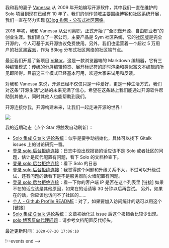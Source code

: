 我和我的妻子 [Vanessa](https://github.com/Vanessa219) 从 2009 年开始编写开源软件，其中我们一直在维护的 Solo 项目到现在已经有 10 年了。我们的创作领域主要围绕博客和社区系统开展，我们一直在努力实现 [B3log 构思 - 分布式社区网络](https://hacpai.com/article/1546941897596)。

2018 年初，我和 Vanessa 从公司离职，正式开始了“全职做开源、自由职业者”的创业生涯。我们建立了一家公司，主要产品是 Sym 社区系统，它的[社区版](https://github.com/88250/symphony)是完全开源的，个人可基于其开源协议免费使用。另外，我们也运营着一个超过 5 万用户的社区[黑客派](https://hacpai.com)，作为 B3log 分布式社区网络的社区端节点。

最近我们开启了新项目 [Vditor](https://github.com/Vanessa219/vditor)，这是一款浏览器端的 Markdown 编辑器，它有三种编辑模式：传统的分屏编辑预览、展开标记符的即时渲染和类似富文本编辑的所见即所得。目前这三个模式已经基本可用，欢迎大家来试用和反馈。

对我和 Vanessa 来说，开源已经不仅仅只是一种爱好，更是一种生活方式，我们对这条“开源生活”之路的未来充满了信心。希望在这条路上我们能通过开源软件帮助到其他人，同时其他人也能帮助到我们。

开源连接你我，开源构建未来，让我们一起走进开源的世界！

<a title="Hits" target="_blank" href="https://github.com/88250/88250"><img src="https://hits.b3log.org/88250/88250.svg"></a>

我的近期动态（点个 Star 将触发自动刷新）：

<!--events start -->

* [Solo 集成 Gitalk 评论系统](https://hacpai.com/article/1594988019287/comment/1595234799824#comments)：似乎是要手动初始化，具体可以找下 Gitalk issues 上的讨论研究一番。
* [登录 solo 后台拒绝连接](https://hacpai.com/article/1595226963494/comment/1595231314445#comments)：日志中没出现报错的话应该不是 Solo 或者社区的问题，估计是反代配置有问题，看下 Solo 的文档检查下。
* [登录 solo 后台拒绝连接](https://hacpai.com/article/1595226963494/comment/1595229962617#comments)：看下 Solo 的日志
* [登录 solo 后台拒绝连接](https://hacpai.com/article/1595226963494/comment/1595228355672#comments)：我觉得这个问题和升级关系不大，不过可以升级试试，还有问题的话看下是不是服务器防火墙配置有问题。
* [登录 solo 后台拒绝连接](https://hacpai.com/article/1595226963494/comment/1595227359814#comments)：看一下你的客户端 IP 是否在这个列表里 [链接] 如果不在的话应该是其他原因，如果在的话请等 30 分钟以后再尝试。 另外，如果在的话，你应该也访问不了社区的……
* [个人 - Github Profile README](https://hacpai.com/article/1595075885588/comment/1595219245413#comments)：对了，如果要加入访问统计的话可以用这个 [链接]
* [Solo 集成 Gitalk 评论系统](https://hacpai.com/article/1594988019287/comment/1595210025827#comments)：文章初始化过 issue 后这个报错会比较少出现。
* [solo 博客反向代理问题](https://hacpai.com/article/1595199875500/comment/1595203251435#comments)：请参考文档配置反代标头。

最近更新时间：`2020-07-20 17:06:10`

!--events end -->
